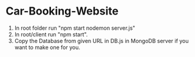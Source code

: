 # Car-Booking-Website
1. In root folder run "npm start nodemon server.js"
2. In root/client run "npm start".
3. Copy the Database from given URL in DB.js in MongoDB server if you want to make one for you.
